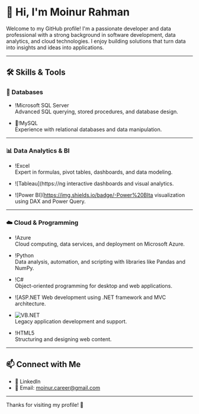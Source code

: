 # 👋 Hi, I'm Moinur Rahman

Welcome to my GitHub profile! I'm a passionate developer and data professional with a strong background in software development, data analytics, and cloud technologies. I enjoy building solutions that turn data into insights and ideas into applications.

---

## 🛠️ Skills & Tools

### 💾 Databases
- !Microsoft SQL Server  
  Advanced SQL querying, stored procedures, and database design.

- 🐬!MySQL  
  Experience with relational databases and data manipulation.

---

### 📊 Data Analytics & BI
- !Excel  
  Expert in formulas, pivot tables, dashboards, and data modeling.

- ![Tableau](https://ng interactive dashboards and visual analytics.

- ![Power BI](https://img.shields.io/badge/-Power%20BIta visualization using DAX and Power Query.

---

### ☁️ Cloud & Programming
- !Azure  
  Cloud computing, data services, and deployment on Microsoft Azure.

- !Python  
  Data analysis, automation, and scripting with libraries like Pandas and NumPy.

- !C#  
  Object-oriented programming for desktop and web applications.

- ![ASP.NET 
  Web development using .NET framework and MVC architecture.

- ![VB.NET](https://img.shields.io/badge/-VB.NET-512BD4?style=flat-square&logo=.net&logoColor=white)  
  Legacy application development and support.

- !HTML5  
  Structuring and designing web content.

---

## 📫 Connect with Me

- 💼 LinkedIn
- 📧 Email: moinur.career@gmail.com

---

Thanks for visiting my profile! 🚀
